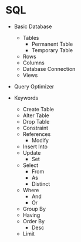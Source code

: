 # SQL

- Basic Database

  - Tables
    - Permanent Table
    - Temporary Table
  - Rows
  - Columns
  - Database Connection
  - Views

- Query Optimizer

- Keywords
  - Create Table
  - Alter Table
  - Drop Table
  - Constraint
  - References
    - Modify
  - Insert Into
  - Update
    - Set
  - Select
    - From
    - As
    - Distinct
  - Where
    - And
    - Or
  - Group By
  - Having
  - Order By
    - Desc
  - Limit
